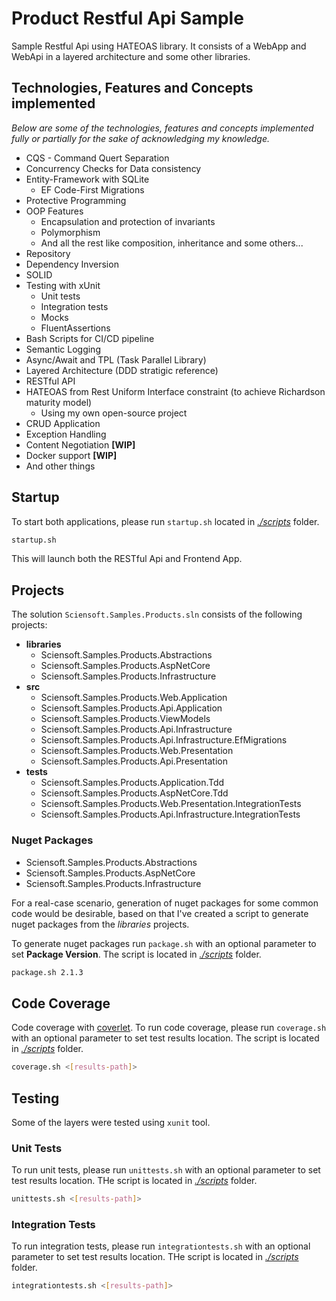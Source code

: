 # Product Restful Api Sample

Sample Restful Api using HATEOAS library. It consists of a WebApp and WebApi in a layered architecture and some other libraries.

## Technologies, Features and Concepts implemented

*Below are some of the technologies, features and concepts implemented fully or partially for the sake of acknowledging my knowledge.*

- CQS - Command Quert Separation
- Concurrency Checks for Data consistency
- Entity-Framework with SQLite
  - EF Code-First Migrations
- Protective Programming
- OOP Features
  - Encapsulation and protection of invariants
  - Polymorphism
  - And all the rest like composition, inheritance and some others...
- Repository
- Dependency Inversion
- SOLID
- Testing with xUnit
  - Unit tests
  - Integration tests
  - Mocks
  - FluentAssertions
- Bash Scripts for CI/CD pipeline
- Semantic Logging
- Async/Await and TPL (Task Parallel Library)
- Layered Architecture (DDD stratigic reference)
- RESTful API
- HATEOAS from Rest Uniform Interface constraint (to achieve Richardson maturity model)
  - Using my own open-source project
- CRUD Application
- Exception Handling
- Content Negotiation **[WIP]**
- Docker support **[WIP]**
- And other things

## Startup

To start both applications, please run `startup.sh` located in *[./scripts](./scripts)* folder.

```sh
startup.sh
```

This will launch both the RESTful Api and Frontend App.

## Projects

The solution `Sciensoft.Samples.Products.sln` consists of the following projects:

- **libraries**
  - Sciensoft.Samples.Products.Abstractions
  - Sciensoft.Samples.Products.AspNetCore
  - Sciensoft.Samples.Products.Infrastructure
- **src**
  - Sciensoft.Samples.Products.Web.Application
  - Sciensoft.Samples.Products.Api.Application
  - Sciensoft.Samples.Products.ViewModels
  - Sciensoft.Samples.Products.Api.Infrastructure
  - Sciensoft.Samples.Products.Api.Infrastructure.EfMigrations
  - Sciensoft.Samples.Products.Web.Presentation
  - Sciensoft.Samples.Products.Api.Presentation
- **tests**
  - Sciensoft.Samples.Products.Application.Tdd
  - Sciensoft.Samples.Products.AspNetCore.Tdd
  - Sciensoft.Samples.Products.Web.Presentation.IntegrationTests
  - Sciensoft.Samples.Products.Api.Infrastructure.IntegrationTests

### Nuget Packages

- Sciensoft.Samples.Products.Abstractions
- Sciensoft.Samples.Products.AspNetCore
- Sciensoft.Samples.Products.Infrastructure

For a real-case scenario, generation of nuget packages for some common code would be desirable, based on that I've created a script to generate nuget packages from the *libraries* projects.

To generate nuget packages run `package.sh` with an optional parameter to set **Package Version**. The script is located in *[./scripts](./scripts)* folder.

```sh
package.sh 2.1.3
```

## Code Coverage

Code coverage with [coverlet](https://github.com/tonerdo/coverlet/). To run code coverage, please run `coverage.sh` with an optional parameter to set test results location. The script is located in *[./scripts](./scripts)* folder.

```sh
coverage.sh <[results-path]>
```

## Testing

Some of the layers were tested using `xunit` tool.

### Unit Tests

To run unit tests, please run `unittests.sh` with an optional parameter to set test results location. THe script is located in *[./scripts](./scripts)* folder.

```sh
unittests.sh <[results-path]>
```

### Integration Tests

To run integration tests, please run `integrationtests.sh` with an optional parameter to set test results location. THe script is located in *[./scripts](./scripts)* folder.

```sh
integrationtests.sh <[results-path]>
```